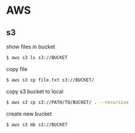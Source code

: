 # AWS

## s3

show files in bucket
```sh
$ aws s3 ls s3://BUCKET
```

copy file
```sh
$ aws s3 cp file.txt s3://BUCKET/
```

copy s3 bucket to local
```sh
$ aws s3 cp s3://PATH/TO/BUCKET/ . --recursive
```

create new bucket
```sh
$ aws s3 mb s3://BUCKET
```
